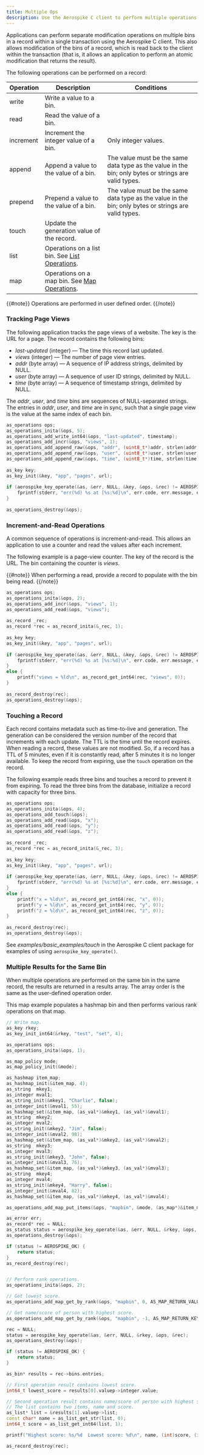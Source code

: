 ```yaml
---
title: Multiple Ops
description: Use the Aerospike C client to perform multiple operations on a record within a single transaction.
---
```


Applications can perform separate modification operations on multiple bins in a record within a single transaction using the Aerospike C client. This also allows modification of the bins of a record, which is read back to the client within the transaction (that is, it allows an application to perform an atomic modification that returns the result).

The following operations can be performed on a record:

Operation | Description | Conditions
--- | --- | ---
write | Write a value to a bin.  |
read  | Read the value of a bin.  | 
increment | Increment the integer value of a bin. |  Only integer values.
append  | Append a value to the value of a bin. | The value must be the same data type as the value in the bin; only bytes or strings are valid types.
prepend | Prepend a value to the value of a bin.  | The value must be the same data type as the value in the bin; only bytes or strings are valid types.
touch | Update the generation value of the record. | | 
list | Operations on a list bin.  See [List Operations](/apidocs/c/df/d6c/group__list__operations.html).
map | Operations on a map bin.  See [Map Operations](/apidocs/c/de/d4c/group__map__operations.html).

{{#note}}
Operations are performed in user defined order.
{{/note}}

### Tracking Page Views

The following application tracks the page views of a website. The key is the URL for a page. The record contains the following bins: 

- _last-updated_  (integer) &mdash; The time this record last updated.
- _views_  (integer) &mdash; The number of page view entries.
- _addr_ (byte array) &mdash; A sequence of IP address strings, delimited by NULL.
- _user_ (byte array) &mdash; A sequence of user ID strings, delimited by NULL.
- _time_ (byte array) &mdash; A sequence of timestamp strings, delimited by NULL.

The _addr_, _user_, and _time_ bins are sequences of NULL-separated strings. The entries in _addr_, _user_, and _time_ are in sync, such that a single page view is the value at the same index of each bin.

```cpp
as_operations ops;
as_operations_inita(&ops, 5);
as_operations_add_write_int64(&ops, "last-updated", timestamp);
as_operations_add_incr(&ops, "views", 1);
as_operations_add_append_raw(&ops, "addr", (uint8_t*)addr, strlen(addr) + 1);
as_operations_add_append_raw(&ops, "user", (uint8_t*)user, strlen(user) + 1);
as_operations_add_append_raw(&ops, "time", (uint8_t*)time, strlen(time) + 1);
 
as_key key;
as_key_init(&key, "app", "pages", url);
 
if (aerospike_key_operate(&as, &err, NULL, &key, &ops, &rec) != AEROSPIKE_OK) {
    fprintf(stderr, "err(%d) %s at [%s:%d]\n", err.code, err.message, err.file, err.line);
}
 
as_operations_destroy(&ops);
```

### Increment-and-Read Operations

A common sequence of operations is increment-and-read. This allows an application to use a counter and read the values after each increment.

The following example is a page-view counter. The key of the record is the URL. The bin containing the counter is _views_.

{{#note}}
When performing a read, provide a record to populate with the bin being read.
{{/note}}

```cpp
as_operations ops;
as_operations_inita(&ops, 2);
as_operations_add_incr(&ops, "views", 1);
as_operations_add_read(&ops, "views");
 
as_record _rec;
as_record *rec = as_record_inita(&_rec, 1);
 
as_key key;
as_key_init(&key, "app", "pages", url);
 
if (aerospike_key_operate(&as, &err, NULL, &key, &ops, &rec) != AEROSPIKE_OK) {
    fprintf(stderr, "err(%d) %s at [%s:%d]\n", err.code, err.message, err.file, err.line);
}
else {
    printf("views = %ld\n", as_record_get_int64(rec, "views", 0));
}
 
as_record_destroy(rec);
as_operations_destroy(&ops);
```

### Touching a Record

Each record contains metadata such as time-to-live and generation. The generation can be considered the version number of the record that increments with each update. The TTL is the time until the record expires. When reading a record, these values are not modified. So, if a record has a TTL of 5 minutes, even if it is constantly read, after 5 minutes it is no longer available. To keep the record from expiring, use the `touch` operation on the record.

The following example reads three bins and touches a record to prevent it from expiring. To read the three bins from the database, initialize a record with capacity for three bins.

```cpp
as_operations ops;
as_operations_inita(&ops, 4);
as_operations_add_touch(&ops);
as_operations_add_read(&ops, "x");
as_operations_add_read(&ops, "y");
as_operations_add_read(&ops, "z");
 
as_record _rec;
as_record *rec = as_record_inita(&_rec, 3);
 
as_key key;
as_key_init(&key, "app", "pages", url);
 
if (aerospike_key_operate(&as, &err, NULL, &key, &ops, &rec) != AEROSPIKE_OK) {
    fprintf(stderr, "err(%d) %s at [%s:%d]\n", err.code, err.message, err.file, err.line);
}
else {
    printf("x = %ld\n", as_record_get_int64(rec, "x", 0));
    printf("y = %ld\n", as_record_get_int64(rec, "y", 0));
    printf("z = %ld\n", as_record_get_int64(rec, "z", 0));
}
 
as_record_destroy(rec);
as_operations_destroy(&ops);
```

See _examples/basic\_examples/touch_ in the Aerospike C client package for examples of using `aerospike_key_operate()`.

### Multiple Results for the Same Bin

When multiple operations are performed on the same bin in the same record, the results are returned in a results array.  The array order is the same as the user-defined operation order.

This map example populates a hashmap bin and then performs various rank operations on that map.

```cpp
// Write map.
as_key rkey;
as_key_init_int64(&rkey, "test", "set", 4);

as_operations ops;
as_operations_inita(&ops, 1);

as_map_policy mode;
as_map_policy_init(&mode);

as_hashmap item_map;
as_hashmap_init(&item_map, 4);
as_string  mkey1;
as_integer mval1;
as_string_init(&mkey1, "Charlie", false);
as_integer_init(&mval1, 55);
as_hashmap_set(&item_map, (as_val*)&mkey1, (as_val*)&mval1);
as_string  mkey2;
as_integer mval2;
as_string_init(&mkey2, "Jim", false);
as_integer_init(&mval2, 98);
as_hashmap_set(&item_map, (as_val*)&mkey2, (as_val*)&mval2);
as_string  mkey3;
as_integer mval3;
as_string_init(&mkey3, "John", false);
as_integer_init(&mval3, 76);
as_hashmap_set(&item_map, (as_val*)&mkey3, (as_val*)&mval3);
as_string  mkey4;
as_integer mval4;
as_string_init(&mkey4, "Harry", false);
as_integer_init(&mval4, 82);
as_hashmap_set(&item_map, (as_val*)&mkey4, (as_val*)&mval4);

as_operations_add_map_put_items(&ops, "mapbin", &mode, (as_map*)&item_map);

as_error err;
as_record* rec = NULL;
as_status status = aerospike_key_operate(&as, &err, NULL, &rkey, &ops, &rec);
as_operations_destroy(&ops);

if (status != AEROSPIKE_OK) {
	return status;
}
as_record_destroy(rec);


// Perform rank operations.
as_operations_inita(&ops, 2);

// Get lowest score.
as_operations_add_map_get_by_rank(&ops, "mapbin", 0, AS_MAP_RETURN_VALUE);

// Get name/score of person with highest score.
as_operations_add_map_get_by_rank(&ops, "mapbin", -1, AS_MAP_RETURN_KEY_VALUE);

rec = NULL;
status = aerospike_key_operate(&as, &err, NULL, &rkey, &ops, &rec);
as_operations_destroy(&ops);

if (status != AEROSPIKE_OK) {
	return status;
}

as_bin* results = rec->bins.entries;

// First operation result contains lowest score.
int64_t lowest_score = results[0].valuep->integer.value;

// Second operation result contains name/score of person with highest score.
// The list contains two items, name and score.
as_list* list = &results[1].valuep->list;
const char* name = as_list_get_str(list, 0);
int64_t score = as_list_get_int64(list, 1);

printf("Highest score: %s/%d  Lowest score: %d\n", name, (int)score, (int)lowest_score);

as_record_destroy(rec);
```
